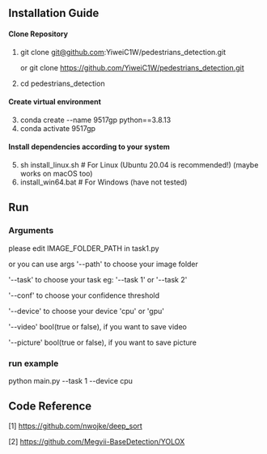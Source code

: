 ## Installation Guide 
#### Clone Repository
1. git clone git@github.com:YiweiC1W/pedestrians_detection.git

     or  git clone  https://github.com/YiweiC1W/pedestrians_detection.git

2. cd pedestrians_detection

#### Create virtual environment
3. conda create --name 9517gp python==3.8.13
4. conda activate 9517gp

#### Install dependencies according to your system
5. sh install_linux.sh # For Linux (Ubuntu 20.04 is recommended!) (maybe works on macOS too)
6. install_win64.bat # For Windows (have not tested)



## Run

### Arguments

please edit IMAGE_FOLDER_PATH in task1.py

or you can use args '--path' to choose your image folder

'--task' to choose your task eg: '--task 1' or '--task 2'

'--conf' to choose your confidence threshold

'--device' to choose your device 'cpu' or 'gpu'

'--video' bool(true or false), if you want to save video

'--picture' bool(true or false), if you want to save picture



### run example
 python main.py --task 1 --device cpu


## Code Reference

[1] https://github.com/nwojke/deep_sort

[2] https://github.com/Megvii-BaseDetection/YOLOX